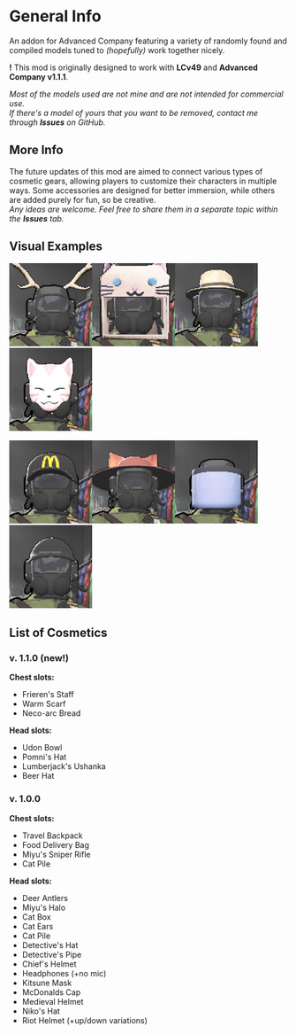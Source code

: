 # General Info
An addon for Advanced Company featuring a variety of randomly found and compiled models tuned to *(hopefully)* work together nicely.

**!** This mod is originally designed to work with **LCv49** and **Advanced Company v1.1.1**. 

*Most of the models used are not mine and are not intended for commercial use.  
If there's a model of yours that you want to be removed, contact me through **Issues** on GitHub.*

## More Info
The future updates of this mod are aimed to connect various types of cosmetic gears, allowing players to customize their characters in multiple ways. Some accessories are designed for better immersion, while others are added purely for fun, so be creative.  
*Any ideas are  welcome. Feel free to share them in a separate topic within the **Issues** tab.*

## Visual Examples
<p>
<img src="https://raw.githubusercontent.com/BranchieDev/Branch-Vanities/master/icons/antlers.jpg" alt="antlers" style="width:150px;"/><img src="https://raw.githubusercontent.com/BranchieDev/Branch-Vanities/master/icons/catbox.jpg" alt="catbox" style="width:150px;"/><img src="https://raw.githubusercontent.com/BranchieDev/Branch-Vanities/master/icons/detectivehat.jpg" alt="detective's hat" style="width:150px;"/><img src="https://raw.githubusercontent.com/BranchieDev/Branch-Vanities/master/icons/kitsunemask.jpg" alt="kitsune mask" style="width:150px;"/>
</p>
<p>
<img src="https://raw.githubusercontent.com/BranchieDev/Branch-Vanities/master/icons/mchat.jpg" alt="mchat" style="width:150px;"/><img src="https://raw.githubusercontent.com/BranchieDev/Branch-Vanities/master/icons/nikohat.jpg" alt="niko's hat" style="width:150px;"/><img src="https://raw.githubusercontent.com/BranchieDev/Branch-Vanities/master/icons/riotvisordown.jpg" alt="riot helmet" style="width:150px;"/><img src="https://raw.githubusercontent.com/BranchieDev/Branch-Vanities/master/icons/militaryhelmet.jpg" alt="military helmet" style="width:150px;"/>
</p>

## List of Cosmetics

### v. 1.1.0 (new!)
**Chest slots:**
- Frieren's Staff
- Warm Scarf
- Neco-arc Bread

**Head slots:**
- Udon Bowl
- Pomni's Hat
- Lumberjack's Ushanka
- Beer Hat

### v. 1.0.0
**Chest slots:**
- Travel Backpack
- Food Delivery Bag
- Miyu's Sniper Rifle
- Cat Pile

**Head slots:**
- Deer Antlers
- Miyu's Halo
- Cat Box
- Cat Ears
- Cat Pile
- Detective's Hat
- Detective's Pipe
- Chief's Helmet
- Headphones (+no mic)
- Kitsune Mask
- McDonalds Cap
- Medieval Helmet
- Niko's Hat
- Riot Helmet (+up/down variations)